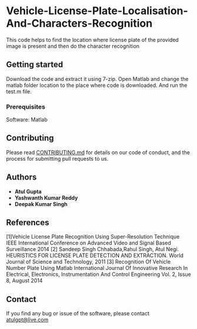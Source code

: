 # Vehicle-License-Plate-Localisation-And-Characters-Recognition

This code helps to find the location where license plate of the provided image is present and then do the character recognition

## Getting started

Download the code and extract it using 7-zip. Open Matlab and change the matlab folder location to the place where code is downloaded.
And run the test.m file.

### Prerequisites

Software: Matlab

## Contributing

Please read [CONTRIBUTING.md](https://gist.github.com/PurpleBooth/b24679402957c63ec426) for details on our code of conduct, and the process for submitting pull requests to us.

## Authors

* **Atul Gupta**
* **Yashwanth Kumar Reddy**
* **Deepak Kumar Singh**

## References

[1]Vehicle License Plate Recognition Using Super-Resolution Technique
IEEE International Conference on Advanced Video and Signal Based
Surveillance 2014
[2] Sandeep Singh Chhabada,Rahul Singh, Atul Negi. HEURISTICS FOR
LICENSE PLATE DETECTION AND EXTRACTION. World Journal
of Science and Technology, 2011
[3] Recognition Of Vehicle Number Plate Using Matlab International Journal Of Innovative Research In Electrical, Electronics, Instrumentation
And Control Engineering Vol. 2, Issue 8, August 2014

## Contact

If you find any bug or issue of the software, please contact atulgpt@live.com
